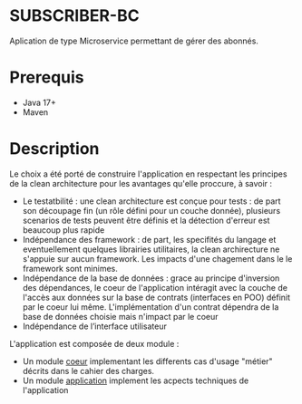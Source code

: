 # SUBSCRIBER-BC
Aplication de type Microservice permettant de gérer des abonnés.

# Prerequis
- Java 17+
- Maven

# Description
Le choix a été porté de construire l'application en respectant les principes de la clean architecture pour les avantages qu'elle proccure, à savoir : 
- Le testatbilité : une clean architecture est conçue pour tests : de part son découpage fin (un rôle défini pour un couche donnée), plusieurs scenarios de tests peuvent être définis et la détection d'erreur est beaucoup plus rapide
- Indépendance des framework : de part, les specifités du langage et eventuellement quelques librairies utilitaires, la clean archirecture ne s'appuie sur aucun framework. Les impacts d'une chagement dans le le framework sont minimes.
- Indépendance de la base de données :  grace au principe d'inversion des dépendances, le coeur de l'application intéragit avec la couche de l'accès aux données sur la base de contrats (interfaces en POO) définit par le coeur lui même. L'implémentation d'un contrat dépendra de la base de données choisie mais n'impact par le coeur
- Indépendance de l’interface utilisateur
  
L'application est composée de deux module :
- Un module [coeur](./subscriber-bc-core "subscriber-bc-core") implementant les differents cas d'usage "métier" décrits dans le cahier des charges.
- Un module [application](./subscriber-bc-app "subscriber-bc-app") implement les acpects techniques de l'application
